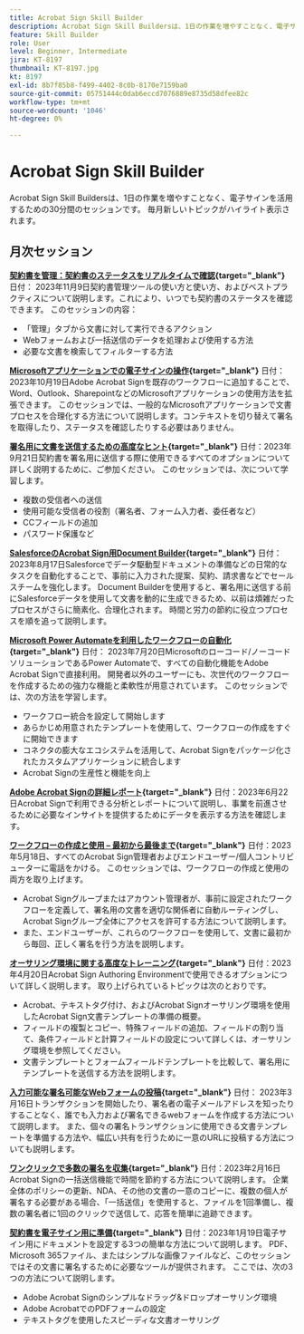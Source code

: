 ```yaml
---
title: Acrobat Sign Skill Builder
description: Acrobat Sign Skill Buildersは、1日の作業を増やすことなく、電子サインを活用するための30分間のセッションです
feature: Skill Builder
role: User
level: Beginner, Intermediate
jira: KT-8197
thumbnail: KT-8197.jpg
kt: 8197
exl-id: 8b7f85b8-f499-4402-8c0b-8170e7159ba0
source-git-commit: 05751444c0dab6eccd7076889e8735d58dfee82c
workflow-type: tm+mt
source-wordcount: '1046'
ht-degree: 0%

---
```


# Acrobat Sign Skill Builder

Acrobat Sign Skill Buildersは、1日の作業を増やすことなく、電子サインを活用するための30分間のセッションです。 毎月新しいトピックがハイライト表示されます。

## 月次セッション

**[契約書を管理：契約書のステータスをリアルタイムで確認](https://teamwork.adobe.com/adobe-sign-skill-builder/attendease/networking/experience/aad26d3c-699b-4d99-a272-30bcbfbc1bf2/e1b6dd21-c94a-4c1b-9eeb-abec464e3cbd){target="_blank"}**
日付： 2023年11月9日契約書管理ツールの使い方と使い方、およびベストプラクティスについて説明します。これにより、いつでも契約書のステータスを確認できます。 このセッションの内容：

* 「管理」タブから文書に対して実行できるアクション
* Webフォームおよび一括送信のデータを処理および使用する方法
* 必要な文書を検索してフィルターする方法

**[Microsoftアプリケーションでの電子サインの操作](https://teamwork.adobe.com/adobe-sign-skill-builder/attendease/networking/experience/7c88319e-04b7-4560-aad3-ba288d5cfc76/3bd16192-c4c9-4d66-9b1c-575ddcc3c6bb){target="_blank"}**
日付： 2023年10月19日Adobe Acrobat Signを既存のワークフローに追加することで、Word、Outlook、SharepointなどのMicrosoftアプリケーションの使用方法を拡張できます。 このセッションでは、一般的なMicrosoftアプリケーションで文書プロセスを合理化する方法について説明します。コンテキストを切り替えて署名を取得したり、ステータスを確認したりする必要はありません。

**[署名用に文書を送信するための高度なヒント](https://teamwork.adobe.com/adobe-sign-skill-builder/attendease/networking/experience/d326c8ab-3173-4c95-9e5a-0afeff4ce006/4bae4b11-516b-4e50-8f10-d116538fd710){target="_blank"}**
日付：2023年9月21日契約書を署名用に送信する際に使用できるすべてのオプションについて詳しく説明するために、ご参加ください。 このセッションでは、次について学習します。

* 複数の受信者への送信
* 使用可能な受信者の役割（署名者、フォーム入力者、委任者など）
* CCフィールドの追加
* パスワード保護など

**[SalesforceのAcrobat Sign用Document Builder](https://teamwork.adobe.com/adobe-sign-skill-builder/attendease/networking/experience/4c4e8632-ba24-445f-a567-a9e76429bdf5/0a2f68ed-9a21-4911-9e38-15943c0e3f9a){target="_blank"}**
日付： 2023年8月17日Salesforceでデータ駆動型ドキュメントの準備などの日常的なタスクを自動化することで、事前に入力された提案、契約、請求書などでセールスチームを強化します。 Document Builderを使用すると、署名用に送信する前にSalesforceデータを使用して文書を動的に生成できるため、以前は煩雑だったプロセスがさらに簡素化、合理化されます。 時間と労力の節約に役立つプロセスを順を追って説明します。

**[Microsoft Power Automateを利用したワークフローの自動化](https://teamwork.adobe.com/adobe-sign-skill-builder/attendease/networking/experience/8409ba8b-e4ee-4e99-80cc-33902027b80e/307d147e-4b85-4330-81af-5929f0dc5ae4){target="_blank"}**
日付： 2023年7月20日Microsoftのローコード/ノーコードソリューションであるPower Automateで、すべての自動化機能をAdobe Acrobat Signで直接利用。 開発者以外のユーザーにも、次世代のワークフローを作成するための強力な機能と柔軟性が用意されています。 このセッションでは、次の方法を学習します。

* ワークフロー統合を設定して開始します
* あらかじめ用意されたテンプレートを使用して、ワークフローの作成をすぐに開始できます
* コネクタの膨大なエコシステムを活用して、Acrobat Signをパッケージ化されたカスタムアプリケーションに統合します
* Acrobat Signの生産性と機能を向上

**[Adobe Acrobat Signの詳細レポート](https://adobe-sign-skill-builder.joinus.adobeevents.com/attendease/networking/experience/fa28b18d-ab38-47d4-8ae8-3e0161550bd3/60081eb2-f8a3-45b6-9d75-4f3a53b4c53a){target="_blank"}**
日付：2023年6月22日Acrobat Signで利用できる分析とレポートについて説明し、事業を前進させるために必要なインサイトを提供するためにデータを表示する方法を確認します。

**[ワークフローの作成と使用 – 最初から最後まで](https://teamwork.adobe.com/adobe-sign-skill-builder/attendease/networking/experience/0fc7ccc5-eb36-47f0-a0d3-1fa3648c8fcf/42a9bbad-0a54-4c8c-8002-597d549600fe){target="_blank"}**
日付：2023年5月18日、すべてのAcrobat Sign管理者およびエンドユーザー/個人コントリビューターに電話をかける。 このセッションでは、ワークフローの作成と使用の両方を取り上げます。

* Acrobat Signグループまたはアカウント管理者が、事前に設定されたワークフローを定義して、署名用の文書を適切な関係者に自動ルーティングし、Acrobat Signグループ全体にアクセスを許可する方法について説明します。
* また、エンドユーザーが、これらのワークフローを使用して、文書に最初から毎回、正しく署名を行う方法を説明します。

**[オーサリング環境に関する高度なトレーニング](https://adobe-sign-skill-builder.joinus.adobeevents.com/attendease/networking/experience/30c06b3c-60f7-4293-9cd2-2544104d9140/85ffced9-7613-4382-b3a3-43ba227af5ba){target="_blank"}**
日付：2023年4月20日Acrobat Sign Authoring Environmentで使用できるオプションについて詳しく説明します。 取り上げられているトピックは次のとおりです。

* Acrobat、テキストタグ付け、およびAcrobat Signオーサリング環境を使用したAcrobat Sign文書テンプレートの準備の概要。
* フィールドの複製とコピー、特殊フィールドの追加、フィールドの割り当て、条件フィールドと計算フィールドの設定について詳しくは、オーサリング環境を参照してください。
* 文書テンプレートとフォームフィールドテンプレートを比較して、署名用にテンプレートを送信する方法を説明します。

**[入力可能な署名可能なWebフォームの投稿](https://adobe-sign-skill-builder.joinus.adobeevents.com/attendease/networking/experience/265580bf-245a-4751-9b51-c6877192d13a/9ae41cae-a53e-4b71-a748-2df0ee2e14c8){target="_blank"}**
日付： 2023年3月16日トランザクションを開始したり、署名者の電子メールアドレスを知ったりすることなく、誰でも入力および署名できるwebフォームを作成する方法について説明します。 また、個々の署名トランザクションに使用できる文書テンプレートを準備する方法や、幅広い共有を行うために一意のURLに投稿する方法についても説明します。

**[ワンクリックで多数の署名を収集](https://adobe-sign-skill-builder.joinus.adobeevents.com/attendease/networking/experience/552e5165-8762-4c73-9d41-8215d48a62cc/9d88acde-96fa-4d83-89e3-1296b94f4d90){target="_blank"}**
日付：2023年2月16日Acrobat Signの一括送信機能で時間を節約する方法について説明します。 企業全体のポリシーの更新、NDA、その他の文書の一意のコピーに、複数の個人が署名する必要がある場合、「一括送信」を使用すると、ファイルを1回準備し、複数の署名者に1回のクリックで送信して、応答を簡単に追跡できます。

**[契約書を電子サイン用に準備](https://adobe-sign-skill-builder.joinus.adobeevents.com/attendease/networking/experience/c08f6e7e-2ced-48b8-8245-548302fe2df3/15f504a9-3420-4372-83c8-168115f15cbb){target="_blank"}**
日付：2023年1月19日電子サイン用にドキュメントを設定する3つの簡単な方法について説明します。 PDF、Microsoft 365ファイル、またはシンプルな画像ファイルなど、このセッションではその文書に署名するために必要なツールが提供されます。 ここでは、次の3つの方法について説明します。

* Adobe Acrobat Signのシンプルなドラッグ&amp;ドロップオーサリング環境
* Adobe AcrobatでのPDFフォームの設定
* テキストタグを使用したスピーディな文書オーサリング